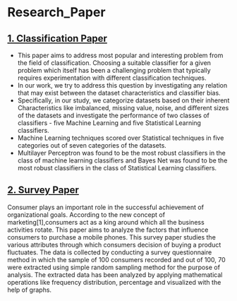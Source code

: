 # Research_Paper
## [1. Classification Paper](http://ijsrd.com/Article.php?manuscript=IJSRDV6I20166) 

* This paper aims to address most popular and interesting problem from the field of classification. Choosing a suitable classifier for a given problem which itself has been a challenging problem that typically requires experimentation with different classification techniques.
* In our work, we try to address this question by investigating any relation that may exist between the dataset characteristics and classifier bias.
*  Specifically, in our study, we categorize datasets based on their inherent Characteristics like imbalanced, missing value, noise, and different sizes of the datasets and investigate the performance of two classes of classifiers - five Machine Learning and five Statistical Learning classifiers.
*   Machine Learning techniques scored over Statistical techniques in five categories out of seven categories of the datasets.
*    Multilayer Perceptron was found to be the most robust classifiers in the class of machine learning classifiers and Bayes Net was found to be the most robust classifiers in the class of Statistical Learning classifiers.

## [2. Survey Paper](http://ijsrd.com/Article.php?manuscript=IJSRDV7I60163)
Consumer plays an important role in the successful achievement of organizational goals. According to the new concept of marketing[1],consumers act as a king around which all the business activities rotate. This paper aims to analyze the factors that influence consumers to purchase a mobile phones. This survey paper studies the various attributes through which consumers decision of buying a product fluctuates. The data is collected by conducting a survey questionnaire method in which the sample of 100 consumers recorded and out of 100, 70 were extracted using simple random sampling method for the purpose of analysis. The extracted data has been analyzed by applying mathematical operations like frequency distribution, percentage and visualized with the help of graphs.
